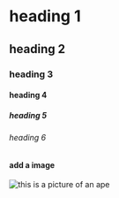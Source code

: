 # heading 1
## heading 2
### heading 3
#### heading 4
##### heading 5
###### heading 6


#### add a image
![this is a picture of an ape ](https://i.pinimg.com/originals/82/5a/e0/825ae05aff9cf322725e1137aa8c78f8.jpg)
